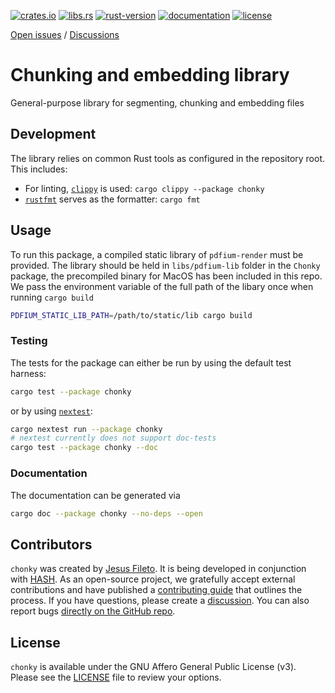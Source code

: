 [crates.io]: https://crates.io/crates/chonky
[libs.rs]: https://lib.rs/crates/chonky
[rust-version]: https://www.rust-lang.org
[documentation]: https://docs.rs/chonky
[license]: https://github.com/hashintel/hash/blob/main/libs/chonky/LICENSE.md

[![crates.io](https://img.shields.io/crates/v/chonky)][crates.io]
[![libs.rs](https://img.shields.io/badge/libs.rs-chonky-orange)][libs.rs]
[![rust-version](https://img.shields.io/static/v1?label=Rust&message=nightly-2024-10-21&color=blue)][rust-version]
[![documentation](https://img.shields.io/docsrs/chonky)][documentation]
[![license](https://img.shields.io/static/v1?label=license&message=AGPL-3&color=blue)][license]

[Open issues](https://github.com/hashintel/hash/issues?q=is%3Aissue+is%3Aopen+label%3A%22area%2Flibs+%3E+chonky%22) / [Discussions](https://github.com/orgs/hashintel/discussions?discussions_q=label%3A%22area%2Flibs+%3E+chonky%22+)

# Chunking and embedding library

General-purpose library for segmenting, chunking and embedding files

## Development

The library relies on common Rust tools as configured in the repository root. This includes:

- For linting, [`clippy`](https://github.com/rust-lang/rust-clippy) is used: `cargo clippy --package chonky`
- [`rustfmt`](https://github.com/rust-lang/rustfmt) serves as the formatter: `cargo fmt`

## Usage

To run this package, a compiled static library of `pdfium-render` must be provided. The library should be held in `libs/pdfium-lib` folder in the `Chonky` package, the precompiled binary for MacOS has been included in this repo. We pass the environment variable of the full path of the libary once when running `cargo build`

```sh
PDFIUM_STATIC_LIB_PATH=/path/to/static/lib cargo build
```

### Testing

The tests for the package can either be run by using the default test harness:

```sh
cargo test --package chonky
```

or by using [`nextest`](https://nexte.st):

```bash
cargo nextest run --package chonky
# nextest currently does not support doc-tests
cargo test --package chonky --doc
```

### Documentation

The documentation can be generated via

```bash
cargo doc --package chonky --no-deps --open
```

## Contributors

`chonky` was created by [Jesus Fileto](https://github.com/JesusFileto). It is being developed in conjunction with [HASH](https://hash.dev/). As an open-source project, we gratefully accept external contributions and have published a [contributing guide](https://github.com/hashintel/hash/blob/main/.github/CONTRIBUTING.md) that outlines the process. If you have questions, please create a [discussion](https://github.com/orgs/hashintel/discussions). You can also report bugs [directly on the GitHub repo](https://github.com/hashintel/hash/issues/new/choose).

## License

`chonky` is available under the GNU Affero General Public License (v3). Please see the [LICENSE] file to review your options.
